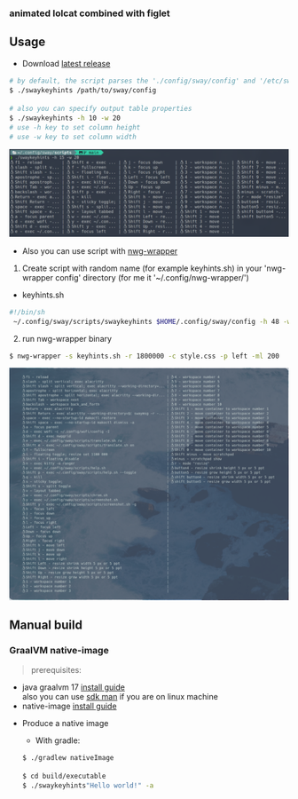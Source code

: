 ### animated lolcat combined with figlet

## Usage
- Download [latest release](https://github.com/owpk/sway-keyhints/releases/tag/1.0)

```bash
# by default, the script parses the './config/sway/config' and '/etc/sway/config' paths
$ ./swaykeyhints /path/to/sway/config

# also you can specify output table properties
$ ./swaykeyhints -h 10 -w 20
# use -h key to set column height
# use -w key to set column width
```

<p align="center">
   <img src="https://github.com/owpk/sway-keyhints/blob/main/github/console.jpg"/>
</p>

 - Also you can use script with [nwg-wrapper](https://github.com/nwg-piotr/nwg-wrapper)

1. Create script with random name (for example keyhints.sh) in your 'nwg-wrapper config' directory (for me it '~/.config/nwg-wrapper/')  

* keyhints.sh
```bash
#!/bin/sh
 ~/.config/sway/scripts/swaykeyhints $HOME/.config/sway/config -h 48 -w 70
```

2. run nwg-wrapper binary 
```bash
$ nwg-wrapper -s keyhints.sh -r 1800000 -c style.css -p left -ml 200
```

<p align="center">
   <img src="https://github.com/owpk/sway-keyhints/blob/main/github/nwg.jpg"/>
</p>

## Manual build
### GraalVM native-image

> prerequisites:
- java graalvm 17 [install guide](https://www.graalvm.org/docs/getting-started/)  
  also you can use [sdk man](https://sdkman.io/install) if you are on linux machine
- native-image [install guide](https://www.graalvm.org/reference-manual/native-image/)

* Produce a native image

   * With gradle:

   ```bash
   $ ./gradlew nativeImage

   $ cd build/executable
   $ ./swaykeyhints"Hello world!" -a
   ```
